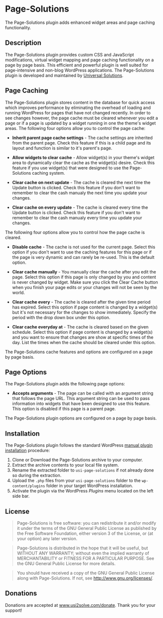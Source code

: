 # Page-Solutions #

The Page-Solutions plugin adds enhanced widget areas and page caching functionality.

## Description ##

The Page-Solutions plugin provides custom CSS and JavaScript modifications, virtual widget mapping and page caching functionality on a page by page basis. 
This efficient and powerful plugin is well suited for page-intensive and non-blog WordPress applications. 
The Page-Solutions plugin is developed and maintained by <a href="https://www.usi2solve.com">Universal Solutions</a>.

## Page Caching ##
The Page-Solutions plugin stores content in the database for quick access which improves performance by eliminating the overhead of loading and running WordPress for pages that have not changed recently. In order to see changes however, the page cache must be cleared whenever you edit a page or if a page is updated by a widget running in one the theme's widget areas. The following four options allow you to control the page cache:

   * **Inherit parent page cache settings** - The cache settings are inherited from the parent page. Check this feature if this is a child page and its layout and function is similar to it's parent's page.

   * **Allow widgets to clear cache** - Allow widget(s) in your theme's widget area to dynamically clear the cache as the widget(s) desire. Check this feature if you use widget(s) that were designed to use the Page-Solutions caching system.

   * **Clear cache on next update** - The cache is cleared the next time the Update button is clicked. Check this feature if you don't want to remember to clear the cash manualy the next time you update your changes.

   * **Clear cache on every update** - The cache is cleared every time the Update button is clicked. Check this feature if you don't want to remember to clear the cash manualy every time you update your changes.

The following four options allow you to control how the page cache is cleared.

   * **Disable cache** - The cache is not used for the current page. Select this option if you don't want to use the caching features for this page or if the page is very dynamic and can rarely be re-used. This is the default option.

   * **Clear cache manually** - You manually clear the cache after you edit the page. Select this option if this page is only changed by you and content is never changed by widget. Make sure you click the Clear Cache button when you finish your page edits or your changes will not be seen by the world.

   * **Clear cache every** - The cache is cleared after the given time period has expired. Select this option if page content is changed by a widget(s) but it's not necessary for the changes to show immediately. Specify the period with the drop down box under this option.

   * **Clear cache everyday at** - The cache is cleared based on the given schedule. Select this option if page content is changed by a widget(s) and you want to ensure that changes are show at specific times of the day. List the times when the cache should be cleared under this option.

The Page-Solutions cache features and options are configured on a page by page basis.

## Page Options ##
The Page-Solutions plugin adds the following page options:

   * **Accepts arguments** - The page can be called with an argument string that follows the page URL. This argument string can be used to pass information into widgets that have been designed to use this feature. This option is disabled if this page is a parent page.

The Page-Solutions plugin options are configured on a page by page basis.

## Installation ##
The Page-Solutions plugin follows the standard WordPress <a href="https://codex.wordpress.org/Managing_Plugins#Manual_Plugin_Installation">manual plugin installation</a> procedure:
1. Clone or Download the Page-Solutions archive to your computer.
1. Extract the archive contents to your local file system.
1. Rename the extracted folder to ` usi-page-solutions ` if not already done so during the extraction.
1. Upload the ` .php ` files from your ` usi-page-solutions ` folder to the ` wp-content/plugins ` folder in your target WordPress installation.
1. Activate the plugin via the WordPress *Plugins* menu located on the left side bar.

## License ##
> Page-Solutions is free software: you can redistribute it and/or modify it under the terms of the GNU General Public License 
as published by the Free Software Foundation, either version 3 of the License, or (at your option) any later version.

> Page-Solutions is distributed in the hope that it will be useful, but WITHOUT ANY WARRANTY; without even the implied warranty 
of MERCHANTABILITY or FITNESS FOR A PARTICULAR PURPOSE.  See the GNU General Public License for more details.

> You should have received a copy of the GNU General Public License along with Page-Solutions.  If not, see 
<http://www.gnu.org/licenses/>.

## Donations ##
Donations are accepted at <a href="https://www.usi2solve.com/donate/page-solutions">www.usi2solve.com/donate</a>. Thank you for your support!